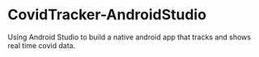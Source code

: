 # CovidTracker-AndroidStudio
Using Android Studio to build a native android app that tracks and shows real time covid data. 
